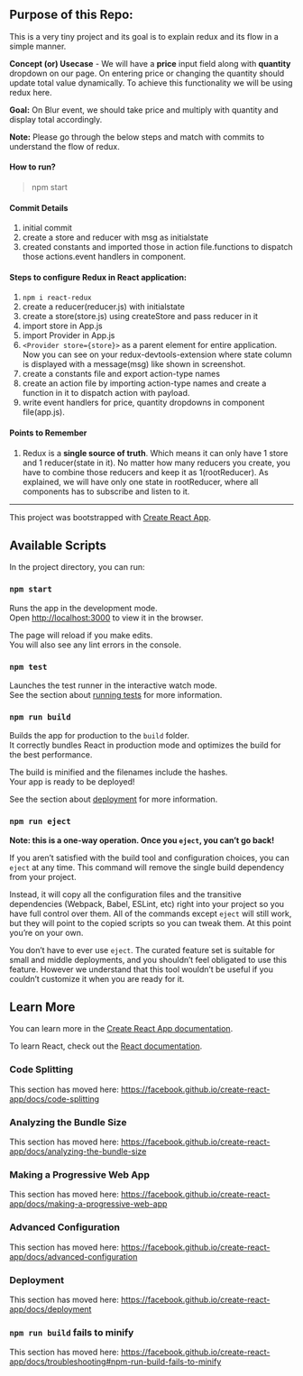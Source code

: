 ## Purpose of this Repo:
This is a very tiny project and its goal is to explain redux and its flow in a simple manner.

__Concept (or) Usecase__ - We will have a __price__ input field along with __quantity__ dropdown on our page. On entering price or changing the quantity should update total value dynamically. To achieve this functionality we will be using redux here.

__Goal:__ On Blur event, we should take price and multiply with quantity and display total accordingly.

__Note:__ Please go through the below steps and match with commits to understand the flow of redux.

#### How to run?
> npm start

#### Commit Details
1. initial commit
2. create a store and reducer with msg as initialstate
3. created constants and imported those in action file.functions to dispatch those actions.event handlers in component.

#### Steps to configure Redux in React application:
1. `npm i react-redux`
2. create a reducer(reducer.js) with initialstate
3. create a store(store.js) using createStore and pass reducer in it
3. import store in App.js
4. import Provider in App.js
5. `<Provider store={store}>` as a parent element for entire application.
Now you can see on your redux-devtools-extension where state column is displayed with a message(msg) like shown in screenshot.
6. create a constants file and export action-type names
7. create an action file by importing action-type names and create a function in it to dispatch action with payload.
8. write event handlers for price, quantity dropdowns in component file(app.js).


#### Points to Remember
1. Redux is a __single source of truth__. Which means it can only have 1 store and 1 reducer(state in it). No matter how many reducers you create, you have to combine those reducers and keep it as 1(rootReducer). As explained, we will have only one state in rootReducer, where all components has to subscribe and listen to it. 

---------------------------------------------------------------------------------------------------
This project was bootstrapped with [Create React App](https://github.com/facebook/create-react-app).

## Available Scripts

In the project directory, you can run:

### `npm start`

Runs the app in the development mode.<br />
Open [http://localhost:3000](http://localhost:3000) to view it in the browser.

The page will reload if you make edits.<br />
You will also see any lint errors in the console.

### `npm test`

Launches the test runner in the interactive watch mode.<br />
See the section about [running tests](https://facebook.github.io/create-react-app/docs/running-tests) for more information.

### `npm run build`

Builds the app for production to the `build` folder.<br />
It correctly bundles React in production mode and optimizes the build for the best performance.

The build is minified and the filenames include the hashes.<br />
Your app is ready to be deployed!

See the section about [deployment](https://facebook.github.io/create-react-app/docs/deployment) for more information.

### `npm run eject`

**Note: this is a one-way operation. Once you `eject`, you can’t go back!**

If you aren’t satisfied with the build tool and configuration choices, you can `eject` at any time. This command will remove the single build dependency from your project.

Instead, it will copy all the configuration files and the transitive dependencies (Webpack, Babel, ESLint, etc) right into your project so you have full control over them. All of the commands except `eject` will still work, but they will point to the copied scripts so you can tweak them. At this point you’re on your own.

You don’t have to ever use `eject`. The curated feature set is suitable for small and middle deployments, and you shouldn’t feel obligated to use this feature. However we understand that this tool wouldn’t be useful if you couldn’t customize it when you are ready for it.

## Learn More

You can learn more in the [Create React App documentation](https://facebook.github.io/create-react-app/docs/getting-started).

To learn React, check out the [React documentation](https://reactjs.org/).

### Code Splitting

This section has moved here: https://facebook.github.io/create-react-app/docs/code-splitting

### Analyzing the Bundle Size

This section has moved here: https://facebook.github.io/create-react-app/docs/analyzing-the-bundle-size

### Making a Progressive Web App

This section has moved here: https://facebook.github.io/create-react-app/docs/making-a-progressive-web-app

### Advanced Configuration

This section has moved here: https://facebook.github.io/create-react-app/docs/advanced-configuration

### Deployment

This section has moved here: https://facebook.github.io/create-react-app/docs/deployment

### `npm run build` fails to minify

This section has moved here: https://facebook.github.io/create-react-app/docs/troubleshooting#npm-run-build-fails-to-minify
